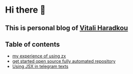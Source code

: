 # Hi there 👋

## This is personal blog of [Vitali Haradkou](https://github.com/vitalics)

## Table of contents

- [my experience of using zx](01-zx.md)
- [get started open source fully automated repository](02-github-automation.md)
- [Using JSX in telegram texts](03-jsx-telegram.md)
